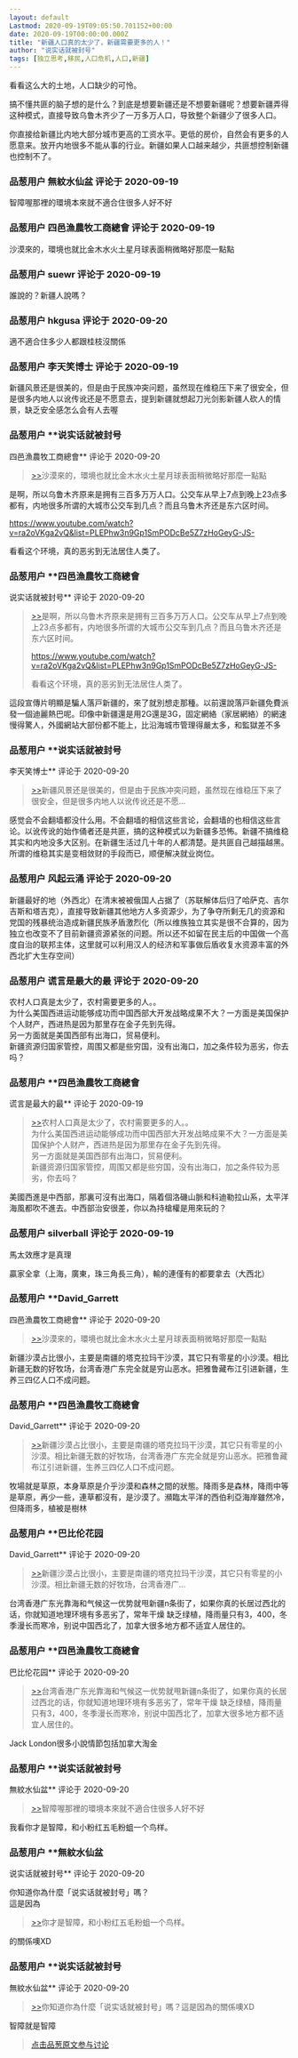 ```yaml
---
layout: default
Lastmod: 2020-09-19T09:05:50.701152+00:00
date: 2020-09-19T00:00:00.000Z
title: "新疆人口真的太少了，新疆需要更多的人！"
author: "说实话就被封号"
tags: [独立思考,移民,人口危机,人口,新疆]
---
```


看看这么大的土地，人口缺少的可怜。  
  
搞不懂共匪的脑子想的是什么？到底是想要新疆还是不想要新疆呢？想要新疆弄得这种模式，直接导致乌鲁木齐少了一万多万人口，导致整个新疆少了很多人口。  
  
你直接给新疆比内地大部分城市更高的工资水平。更低的房价，自然会有更多的人愿意来。放开内地很多不能从事的行业。新疆如果人口越来越少，共匪想控制新疆也控制不了。

            
### 品葱用户 **無紋水仙盆** 评论于 2020-09-19
        
智障喔那裡的環境本來就不適合住很多人好不好
        


            
### 品葱用户 **四邑漁農牧工商總會** 评论于 2020-09-19
        
沙漠來的，環境也就比金木水火土星月球表面稍微略好那麼一點點
        


            
### 品葱用户 **suewr** 评论于 2020-09-19
        
誰說的？新疆人說嗎？
        


            
### 品葱用户 **hkgusa** 评论于 2020-09-20
        
適不適合住多少人都跟桂枝沒關係
        


            
### 品葱用户 **李天笑博士** 评论于 2020-09-19
        
新疆风景还是很美的，但是由于民族冲突问题，虽然现在维稳压下来了很安全，但是很多内地人以讹传讹还是不愿意去，提到新疆就想起刀光剑影新疆人砍人的情景，缺乏安全感怎么会有人去喔
        


            
### 品葱用户 **说实话就被封号 
四邑漁農牧工商總會** 评论于 2020-09-20
        
> [\>>]( "/video/item_id-27165#")沙漠來的，環境也就比金木水火土星月球表面稍微略好那麼一點點

  
  
是啊，所以乌鲁木齐原来是拥有三百多万万人口。公交车从早上7点到晚上23点多都有，内地很多所谓的大城市公交车到几点？而且乌鲁木齐还是东六区时间。  
  
https://www.youtube.com/watch?v=ra2oVKga2vQ&list=PLEPhw3n9Gp1SmPODcBe5Z7zHoGeyG-JS-  
  
看看这个环境，真的恶劣到无法居住人类了。
        


            
### 品葱用户 **四邑漁農牧工商總會 
说实话就被封号** 评论于 2020-09-20
        
> [\>>]( "/video/item_id-27171#")是啊，所以乌鲁木齐原来是拥有三百多万万人口。公交车从早上7点到晚上23点多都有，内地很多所谓的大城市公交车到几点？而且乌鲁木齐还是东六区时间。  
>   
> https://www.youtube.com/watch?v=ra2oVKga2vQ&list=PLEPhw3n9Gp1SmPODcBe5Z7zHoGeyG-JS-  
>   
> 看看这个环境，真的恶劣到无法居住人类了。

  
這段宣傳片明顯是騙人落戸新疆的，來了就別想走那種。以前還說落戸新疆免費派發一個迪麗熱巴呢。印像中新疆還是用2G還是3G，固定網絡（家居網絡）的網速慢得驚人，外國網站大部份都不能上，比沿海城市管理得嚴太多，和監獄差不多
        


            
### 品葱用户 **说实话就被封号 
李天笑博士** 评论于 2020-09-20
        
> [\>>]( "/video/item_id-27170#")新疆风景还是很美的，但是由于民族冲突问题，虽然现在维稳压下来了很安全，但是很多内地人以讹传讹还是不愿...

  
  
感觉会不会翻墙都没什么用。不会翻墙的相信这些言论，会翻墙的也相信这些言论。以讹传讹的始作俑者还是共匪，搞的这种模式以为新疆多恐怖。新疆不搞维稳其实和内地没多大区别。在新疆生活过几十年的人都清楚。是共匪自己越描越黑。所谓的维稳其实是变相敛财的手段而已，顺便解决就业岗位。
        


            
### 品葱用户 **风起云涌** 评论于 2020-09-20
        
新疆最好的地（外西北）在清末被被俄国人占据了（苏联解体后归了哈萨克、吉尔吉斯和塔吉克），直接导致新疆其他地方人多资源少，为了争夺所剩无几的资源和党国的残暴统治造成新疆民族矛盾激烈化（所以维族独立其实是很不合算的，因为独立也改变不了目前新疆资源紧张的问题。所以还不如留在民主后的中国做一个高度自治的联邦主体，这里就可以利用汉人的经济和军事做后盾收复水资源丰富的外西北扩大生存空间）
        


            
### 品葱用户 **谎言是最大的最** 评论于 2020-09-20
        
农村人口真是太少了，农村需要更多的人。。  
为什么美国西进运动能够成功而中国西部大开发战略成果不大？一方面是美国保护个人财产，西进热是因为那里存在金子先到先得。  
另一方面就是美国西部有出海口，贸易便利。  
新疆资源归国家管控，周围又都是些穷国，没有出海口，加之条件较为恶劣，你去吗？
        


            
### 品葱用户 **四邑漁農牧工商總會 
谎言是最大的最** 评论于 2020-09-19
        
> [\>>]( "/video/item_id-27176#")农村人口真是太少了，农村需要更多的人。。  
> 为什么美国西进运动能够成功而中国西部大开发战略成果不大？一方面是美国保护个人财产，西进热是因为那里存在金子先到先得。  
> 另一方面就是美国西部有出海口，贸易便利。  
> 新疆资源归国家管控，周围又都是些穷国，没有出海口，加之条件较为恶劣，你去吗？

  
美國西進是中西部，那裏可沒有出海口，隔着個洛磯山脈和科迪勒拉山系，太平洋海風都吹不進去。中西部治安很差，你以為持槍權是用來玩的？
        


            
### 品葱用户 **silverball** 评论于 2020-09-19
        
馬太效應才是真理  
  
贏家全拿（上海，廣東，珠三角長三角），輸的連僅有的都要拿去（大西北）
        


            
### 品葱用户 **David_Garrett 
四邑漁農牧工商總會** 评论于 2020-09-20
        
> [\>>]( "/video/item_id-27165#")沙漠來的，環境也就比金木水火土星月球表面稍微略好那麼一點點

  
新疆沙漠占比很小，主要是南疆的塔克拉玛干沙漠，其它只有零星的小沙漠。相比新疆无数的好牧场，台湾香港广东完全就是穷山恶水。把雅鲁藏布江引进新疆，生养三四亿人口不成问题。
        


            
### 品葱用户 **四邑漁農牧工商總會 
David_Garrett** 评论于 2020-09-20
        
> [\>>]( "/video/item_id-27179#")新疆沙漠占比很小，主要是南疆的塔克拉玛干沙漠，其它只有零星的小沙漠。相比新疆无数的好牧场，台湾香港广东完全就是穷山恶水。把雅鲁藏布江引进新疆，生养三四亿人口不成问题。

  
牧場就是草原，本身草原是介乎沙漠和森林之間的狀態。降雨多是森林，降雨中等是草原，再少一些，連草都沒有，是沙漠了。瀕臨太平洋的西伯利亞海岸雖然冷，但降雨多，植被是樹林
        


            
### 品葱用户 **巴比伦花园 
David_Garrett** 评论于 2020-09-20
        
> [\>>]( "/video/item_id-27179#")新疆沙漠占比很小，主要是南疆的塔克拉玛干沙漠，其它只有零星的小沙漠。相比新疆无数的好牧场，台湾香港广...

  
台湾香港广东光靠海和气候这一优势就甩新疆n条街了，如果你真的长居过西北的话，你就知道地理环境有多恶劣了，常年干燥 缺乏绿植，降雨量只有3，400，冬季漫长而寒冷，别说中国西北了，加拿大很多地方都不适宜人居住的。
        


            
### 品葱用户 **四邑漁農牧工商總會 
巴比伦花园** 评论于 2020-09-20
        
> [\>>]( "/video/item_id-27182#")台湾香港广东光靠海和气候这一优势就甩新疆n条街了，如果你真的长居过西北的话，你就知道地理环境有多恶劣了，常年干燥 缺乏绿植，降雨量只有3，400，冬季漫长而寒冷，别说中国西北了，加拿大很多地方都不适宜人居住的。

  
Jack London很多小說情節包括加拿大淘金
        


            
### 品葱用户 **说实话就被封号 
無紋水仙盆** 评论于 2020-09-20
        
> [\>>]( "/video/item_id-27163#")智障喔那裡的環境本來就不適合住很多人好不好

  
  
我看你才是智障，和小粉红五毛粉蛆一个鸟样。
        


            
### 品葱用户 **無紋水仙盆 
说实话就被封号** 评论于 2020-09-20
        
你知道你為什麼「说实话就被封号」嗎？  
這是因為  

> [\>>]( "/video/item_id-27164#")你才是智障，和小粉红五毛粉蛆一个鸟样。

  
的關係噢XD
        


            
### 品葱用户 **说实话就被封号 
無紋水仙盆** 评论于 2020-09-20
        
> [\>>]( "/video/item_id-27167#")你知道你為什麼「说实话就被封号」嗎？這是因為的關係噢XD

  
  
智障就是智障
        






> [点击品葱原文参与讨论](https://pincong.rocks/video/3037)

